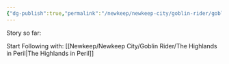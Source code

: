 ```yaml
---
{"dg-publish":true,"permalink":"/newkeep/newkeep-city/goblin-rider/goblin-riders/","updated":"2025-03-25T04:28:22.895+05:30"}
---
```


Story so far:

Start Following with: [[Newkeep/Newkeep City/Goblin Rider/The Highlands in Peril\|The Highlands in Peril]]
